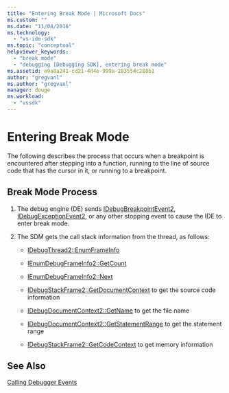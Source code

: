 ```yaml
---
title: "Entering Break Mode | Microsoft Docs"
ms.custom: ""
ms.date: "11/04/2016"
ms.technology: 
  - "vs-ide-sdk"
ms.topic: "conceptual"
helpviewer_keywords: 
  - "break mode"
  - "debugging [Debugging SDK], entering break mode"
ms.assetid: e9a8a241-cd21-4d4e-999a-283554c288b1
author: "gregvanl"
ms.author: "gregvanl"
manager: douge
ms.workload: 
  - "vssdk"
---
```

# Entering Break Mode
The following describes the process that occurs when a breakpoint is encountered after stepping into a function, running to the line of source code that has the cursor in it, or running to a breakpoint.  
  
## Break Mode Process  
  
1.  The debug engine (DE) sends [IDebugBreakpointEvent2](../../extensibility/debugger/reference/idebugbreakpointevent2.md), [IDebugExceptionEvent2](../../extensibility/debugger/reference/idebugexceptionevent2.md), or any other stopping event to cause the IDE to enter break mode.  
  
2.  The SDM gets the call stack information from the thread, as follows:  
  
    -   [IDebugThread2::EnumFrameInfo](../../extensibility/debugger/reference/idebugthread2-enumframeinfo.md)  
  
    -   [IEnumDebugFrameInfo2::GetCount](../../extensibility/debugger/reference/ienumdebugframeinfo2-getcount.md)  
  
    -   [IEnumDebugFrameInfo2::Next](../../extensibility/debugger/reference/ienumdebugframeinfo2-next.md)  
  
    -   [IDebugStackFrame2::GetDocumentContext](../../extensibility/debugger/reference/idebugstackframe2-getdocumentcontext.md) to get the source code information  
  
    -   [IDebugDocumentContext2::GetName](../../extensibility/debugger/reference/idebugdocumentcontext2-getname.md) to get the file name  
  
    -   [IDebugDocumentContext2::GetStatementRange](../../extensibility/debugger/reference/idebugdocumentcontext2-getstatementrange.md) to get the statement range  
  
    -   [IDebugStackFrame2::GetCodeContext](../../extensibility/debugger/reference/idebugstackframe2-getcodecontext.md) to get memory information  
  
## See Also  
 [Calling Debugger Events](../../extensibility/debugger/calling-debugger-events.md)